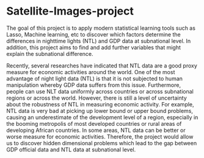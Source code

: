 # Satellite-Images-project
The goal of this project is to apply modern statistical learning tools such as Lasso, Machine learning, etc to discover which factors determine the differences in nighttime lights (NTL) and GDP data at subnational level. In addition, this project aims to find and add further variables that might explain the subnational difference.  

Recently, several researches have indicated that NTL data are a good proxy measure for economic activities around the world. One of the most advantage of night light data (NTL) is that it is not subjected to human manipulation whereby GDP data suffers from this issue. Furthermore, people can use NLT data uniformly across countries or across subnational regions or across the world. However, there is still a level of uncertainty about the robustness of NTL in measuring economic activity. For example, NTL data is very bad at picking up lower bound or upper bound problems, causing an underestimate of the development level of a region, especially in the booming metropolis of most developed countries or rural areas of developing African countries. In some areas, NTL data can be better or worse measure for economic activities. Therefore, the project would allow us to discover hidden dimensional problems which lead to the gap between GDP official data and NTL data at subnational level. 
